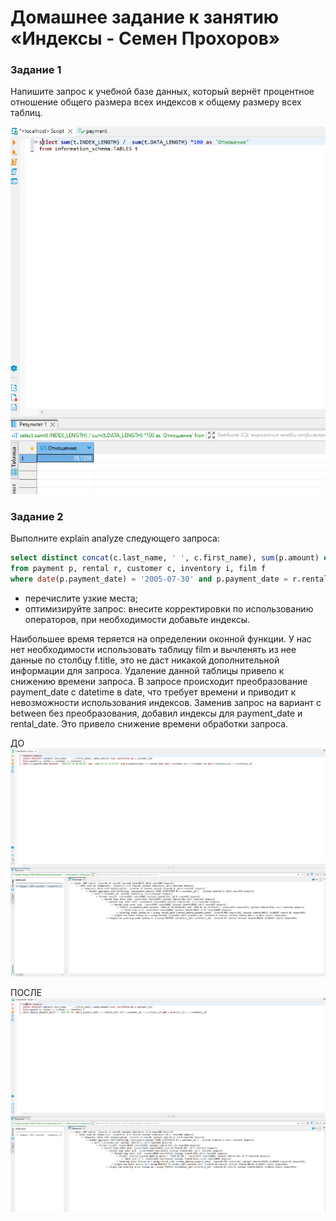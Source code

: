 # Домашнее задание к занятию «Индексы - Семен Прохоров»

### Задание 1

Напишите запрос к учебной базе данных, который вернёт процентное отношение общего размера всех индексов к общему размеру всех таблиц.

![alt text](https://github.com/colex29/sdb-homeworks/blob/7ffda7483a012109519cd0f40ec8ffc52214211e/12-05/8.1.PNG)

### Задание 2

Выполните explain analyze следующего запроса:
```sql
select distinct concat(c.last_name, ' ', c.first_name), sum(p.amount) over (partition by c.customer_id, f.title)
from payment p, rental r, customer c, inventory i, film f
where date(p.payment_date) = '2005-07-30' and p.payment_date = r.rental_date and r.customer_id = c.customer_id and i.inventory_id = r.inventory_id
```
- перечислите узкие места;
- оптимизируйте запрос: внесите корректировки по использованию операторов, при необходимости добавьте индексы.

Наибольшее время теряется на определении оконной функции. У нас нет необходимости использовать таблицу film и вычленять из нее данные по столбцу f.title, это не даст никакой дополнительной информации для запроса.  Удаление данной таблицы привело к снижению времени запроса.  В запросе происходит преобразование payment_date с datetime в date, что требует времени и приводит к невозможности использования индексов. Заменив запрос на вариант с between без преобразования, добавил индексы для payment_date и rental_date. Это привело снижение времени обработки запроса.

ДО
![alt text](https://github.com/colex29/sdb-homeworks/blob/7ffda7483a012109519cd0f40ec8ffc52214211e/12-05/8.2.PNG)

ПОСЛЕ
![alt text](https://github.com/colex29/sdb-homeworks/blob/7ffda7483a012109519cd0f40ec8ffc52214211e/12-05/8.3.PNG)

